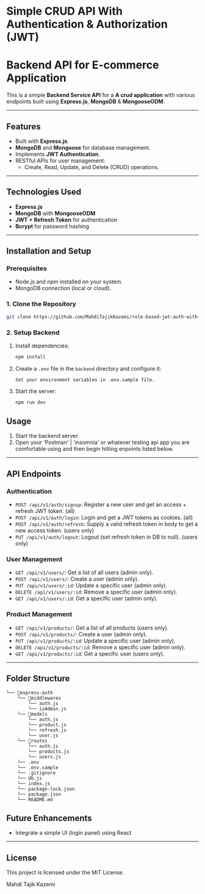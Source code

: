 # Simple CRUD API With Authentication & Authorization (JWT)

# Backend API for E-commerce Application

This is a simple **Backend Service API** for a **A crud application** with various endpoints built using **Express.js**, **MongoDB** & **MongooseODM**.

---

## Features

- Built with **Express.js**.
- **MongoDB** and **Mongoose** for database management.
- Implements **JWT Authentication**.
- RESTful APIs for user management:
  - Create, Read, Update, and Delete (CRUD) operations.

---

## Technologies Used

- **Express.js**
- **MongoDB** with **MongooseODM**
- **JWT + Refresh Token** for authentication
- **Bcrypt** for password hashing

---

## Installation and Setup

### Prerequisites

- Node.js and npm installed on your system.
- MongoDB connection (local or cloud).

### 1. Clone the Repository

```bash
git clone https://github.com/MahdiTajikKazemi/role-based-jwt-auth-with-express-mongodb
```

### 2. Setup Backend

1. Install dependencies:
   ```bash
   npm install
   ```
2. Create a `.env` file in the `backend` directory and configure it:
   ```env
   Set your environment variables in .env.sample file.
   ```
3. Start the server:
   ```bash
   npm run dev
   ```

## Usage

1. Start the backend server.
2. Open your 'Postman' | 'insomnia' or whatever testing api app you are comfortable using and then begin hitting enpoints listed below.

---

## API Endpoints

### Authentication

- `POST /api/v1/auth/signup`: Register a new user and get an access + refresh JWT token. (all)
- `POST /api/v1/auth/login`: Login and get a JWT tokens as cookies. (all)
- `POST /api/v1/auth/refresh`: Supply a valid refresh token in body to get a new access token. (users only)
- `PUT /api/v1/auth/logout`: Logout (set refresh token in DB to null). (users only)

### User Management

- `GET /api/v1/users/`: Get a list of all users (admin only).
- `POST /api/v1/users/`: Create a user (admin only).
- `PUT /api/v1/users/:id`: Update a specific user (admin only).
- `DELETE /api/v1/users/:id`: Remove a specific user (admin only).
- `GET /api/v1/users/:id`: Get a specific user (admin only).

### Product Management

- `GET /api/v1/products/`: Get a list of all products (users only).
- `POST /api/v1/products/`: Create a user (admin only).
- `PUT /api/v1/products/:id`: Update a specific user (admin only).
- `DELETE /api/v1/products/:id`: Remove a specific user (admin only).
- `GET /api/v1/products/:id`: Get a specific user (users only).

---

## Folder Structure

```
└── 📁express-auth
    └── 📁middlewares
        └── auth.js
        └── isAdmin.js
    └── 📁models
        └── auth.js
        └── product.js
        └── refresh.js
        └── user.js
    └── 📁routes
        └── auth.js
        └── products.js
        └── users.js
    └── .env
    └── .env.sample
    └── .gitignore
    └── db.js
    └── index.js
    └── package-lock.json
    └── package.json
    └── README.md
```

## Future Enhancements

- Integrate a simple UI (login panel) using React

---

## License

This project is licensed under the MIT License.

Mahdi Tajik Kazemi
